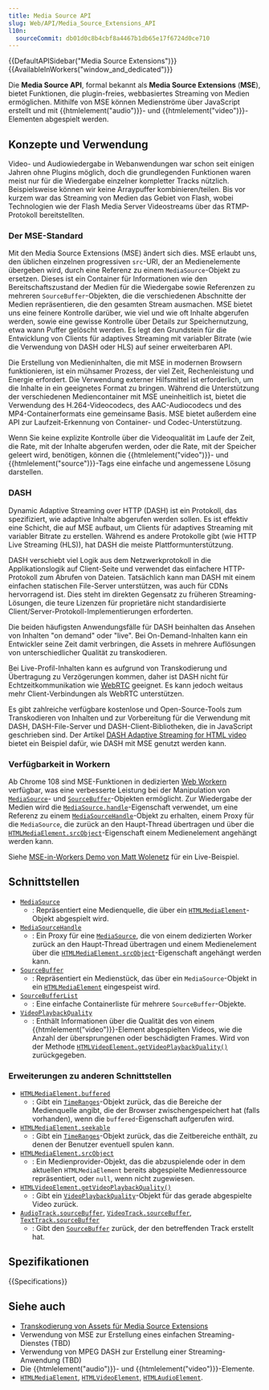 ```yaml
---
title: Media Source API
slug: Web/API/Media_Source_Extensions_API
l10n:
  sourceCommit: db01d0c8b4cbf8a4467b1db65e17f6724d0ce710
---
```


{{DefaultAPISidebar("Media Source Extensions")}}{{AvailableInWorkers("window_and_dedicated")}}

Die **Media Source API**, formal bekannt als **Media Source Extensions** (**MSE**), bietet Funktionen, die plugin-freies, webbasiertes Streaming von Medien ermöglichen. Mithilfe von MSE können Medienströme über JavaScript erstellt und mit {{htmlelement("audio")}}- und {{htmlelement("video")}}-Elementen abgespielt werden.

## Konzepte und Verwendung

Video- und Audiowiedergabe in Webanwendungen war schon seit einigen Jahren ohne Plugins möglich, doch die grundlegenden Funktionen waren meist nur für die Wiedergabe einzelner kompletter Tracks nützlich. Beispielsweise können wir keine Arraypuffer kombinieren/teilen. Bis vor kurzem war das Streaming von Medien das Gebiet von Flash, wobei Technologien wie der Flash Media Server Videostreams über das RTMP-Protokoll bereitstellten.

### Der MSE-Standard

Mit den Media Source Extensions (MSE) ändert sich dies. MSE erlaubt uns, den üblichen einzelnen progressiven `src`-URI, der an Medienelemente übergeben wird, durch eine Referenz zu einem `MediaSource`-Objekt zu ersetzen. Dieses ist ein Container für Informationen wie den Bereitschaftszustand der Medien für die Wiedergabe sowie Referenzen zu mehreren `SourceBuffer`-Objekten, die die verschiedenen Abschnitte der Medien repräsentieren, die den gesamten Stream ausmachen. MSE bietet uns eine feinere Kontrolle darüber, wie viel und wie oft Inhalte abgerufen werden, sowie eine gewisse Kontrolle über Details zur Speichernutzung, etwa wann Puffer gelöscht werden. Es legt den Grundstein für die Entwicklung von Clients für adaptives Streaming mit variabler Bitrate (wie die Verwendung von DASH oder HLS) auf seiner erweiterbaren API.

Die Erstellung von Medieninhalten, die mit MSE in modernen Browsern funktionieren, ist ein mühsamer Prozess, der viel Zeit, Rechenleistung und Energie erfordert. Die Verwendung externer Hilfsmittel ist erforderlich, um die Inhalte in ein geeignetes Format zu bringen. Während die Unterstützung der verschiedenen Mediencontainer mit MSE uneinheitlich ist, bietet die Verwendung des H.264-Videocodecs, des AAC-Audiocodecs und des MP4-Containerformats eine gemeinsame Basis. MSE bietet außerdem eine API zur Laufzeit-Erkennung von Container- und Codec-Unterstützung.

Wenn Sie keine explizite Kontrolle über die Videoqualität im Laufe der Zeit, die Rate, mit der Inhalte abgerufen werden, oder die Rate, mit der Speicher geleert wird, benötigen, können die {{htmlelement("video")}}- und {{htmlelement("source")}}-Tags eine einfache und angemessene Lösung darstellen.

### DASH

Dynamic Adaptive Streaming over HTTP (DASH) ist ein Protokoll, das spezifiziert, wie adaptive Inhalte abgerufen werden sollen. Es ist effektiv eine Schicht, die auf MSE aufbaut, um Clients für adaptives Streaming mit variabler Bitrate zu erstellen. Während es andere Protokolle gibt (wie HTTP Live Streaming (HLS)), hat DASH die meiste Plattformunterstützung.

DASH verschiebt viel Logik aus dem Netzwerkprotokoll in die Applikationslogik auf Client-Seite und verwendet das einfachere HTTP-Protokoll zum Abrufen von Dateien. Tatsächlich kann man DASH mit einem einfachen statischen File-Server unterstützen, was auch für CDNs hervorragend ist. Dies steht im direkten Gegensatz zu früheren Streaming-Lösungen, die teure Lizenzen für proprietäre nicht standardisierte Client/Server-Protokoll-Implementierungen erforderten.

Die beiden häufigsten Anwendungsfälle für DASH beinhalten das Ansehen von Inhalten "on demand" oder "live". Bei On-Demand-Inhalten kann ein Entwickler seine Zeit damit verbringen, die Assets in mehrere Auflösungen von unterschiedlicher Qualität zu transkodieren.

Bei Live-Profil-Inhalten kann es aufgrund von Transkodierung und Übertragung zu Verzögerungen kommen, daher ist DASH nicht für Echtzeitkommunikation wie [WebRTC](/de/docs/Web/API/WebRTC_API) geeignet. Es kann jedoch weitaus mehr Client-Verbindungen als WebRTC unterstützen.

Es gibt zahlreiche verfügbare kostenlose und Open-Source-Tools zum Transkodieren von Inhalten und zur Vorbereitung für die Verwendung mit DASH, DASH-File-Server und DASH-Client-Bibliotheken, die in JavaScript geschrieben sind. Der Artikel [DASH Adaptive Streaming for HTML video](/de/docs/Web/API/Media_Source_Extensions_API/DASH_Adaptive_Streaming) bietet ein Beispiel dafür, wie DASH mit MSE genutzt werden kann.

### Verfügbarkeit in Workern

Ab Chrome 108 sind MSE-Funktionen in dedizierten [Web Workern](/de/docs/Web/API/Web_Workers_API) verfügbar, was eine verbesserte Leistung bei der Manipulation von [`MediaSource`](/de/docs/Web/API/MediaSource)- und [`SourceBuffer`](/de/docs/Web/API/SourceBuffer)-Objekten ermöglicht. Zur Wiedergabe der Medien wird die [`MediaSource.handle`](/de/docs/Web/API/MediaSource/handle)-Eigenschaft verwendet, um eine Referenz zu einem [`MediaSourceHandle`](/de/docs/Web/API/MediaSourceHandle)-Objekt zu erhalten, einem Proxy für die `MediaSource`, die zurück an den Haupt-Thread übertragen und über die [`HTMLMediaElement.srcObject`](/de/docs/Web/API/HTMLMediaElement/srcObject)-Eigenschaft einem Medienelement angehängt werden kann.

Siehe [MSE-in-Workers Demo von Matt Wolenetz](https://wolenetz.github.io/mse-in-workers-demo/mse-in-workers-demo.html) für ein Live-Beispiel.

## Schnittstellen

- [`MediaSource`](/de/docs/Web/API/MediaSource)
  - : Repräsentiert eine Medienquelle, die über ein [`HTMLMediaElement`](/de/docs/Web/API/HTMLMediaElement)-Objekt abgespielt wird.
- [`MediaSourceHandle`](/de/docs/Web/API/MediaSourceHandle)
  - : Ein Proxy für eine [`MediaSource`](/de/docs/Web/API/MediaSource), die von einem dedizierten Worker zurück an den Haupt-Thread übertragen und einem Medienelement über die [`HTMLMediaElement.srcObject`](/de/docs/Web/API/HTMLMediaElement/srcObject)-Eigenschaft angehängt werden kann.
- [`SourceBuffer`](/de/docs/Web/API/SourceBuffer)
  - : Repräsentiert ein Medienstück, das über ein `MediaSource`-Objekt in ein [`HTMLMediaElement`](/de/docs/Web/API/HTMLMediaElement) eingespeist wird.
- [`SourceBufferList`](/de/docs/Web/API/SourceBufferList)
  - : Eine einfache Containerliste für mehrere `SourceBuffer`-Objekte.
- [`VideoPlaybackQuality`](/de/docs/Web/API/VideoPlaybackQuality)
  - : Enthält Informationen über die Qualität des von einem {{htmlelement("video")}}-Element abgespielten Videos, wie die Anzahl der übersprungenen oder beschädigten Frames. Wird von der Methode [`HTMLVideoElement.getVideoPlaybackQuality()`](/de/docs/Web/API/HTMLVideoElement/getVideoPlaybackQuality) zurückgegeben.

### Erweiterungen zu anderen Schnittstellen

- [`HTMLMediaElement.buffered`](/de/docs/Web/API/HTMLMediaElement/buffered)
  - : Gibt ein [`TimeRanges`](/de/docs/Web/API/TimeRanges)-Objekt zurück, das die Bereiche der Medienquelle angibt, die der Browser zwischengespeichert hat (falls vorhanden), wenn die `buffered`-Eigenschaft aufgerufen wird.
- [`HTMLMediaElement.seekable`](/de/docs/Web/API/HTMLMediaElement/seekable)
  - : Gibt ein [`TimeRanges`](/de/docs/Web/API/TimeRanges)-Objekt zurück, das die Zeitbereiche enthält, zu denen der Benutzer eventuell spulen kann.
- [`HTMLMediaElement.srcObject`](/de/docs/Web/API/HTMLMediaElement/srcObject)
  - : Ein Medienprovider-Objekt, das die abzuspielende oder in dem aktuellen `HTMLMediaElement` bereits abgespielte Medienressource repräsentiert, oder `null`, wenn nicht zugewiesen.
- [`HTMLVideoElement.getVideoPlaybackQuality()`](/de/docs/Web/API/HTMLVideoElement/getVideoPlaybackQuality)
  - : Gibt ein [`VideoPlaybackQuality`](/de/docs/Web/API/VideoPlaybackQuality)-Objekt für das gerade abgespielte Video zurück.
- [`AudioTrack.sourceBuffer`](/de/docs/Web/API/AudioTrack/sourceBuffer), [`VideoTrack.sourceBuffer`](/de/docs/Web/API/VideoTrack/sourceBuffer), [`TextTrack.sourceBuffer`](/de/docs/Web/API/TextTrack/sourceBuffer)
  - : Gibt den [`SourceBuffer`](/de/docs/Web/API/SourceBuffer) zurück, der den betreffenden Track erstellt hat.

## Spezifikationen

{{Specifications}}

## Siehe auch

- [Transkodierung von Assets für Media Source Extensions](/de/docs/Web/API/Media_Source_Extensions_API/Transcoding_assets_for_MSE)
- Verwendung von MSE zur Erstellung eines einfachen Streaming-Dienstes (TBD)
- Verwendung von MPEG DASH zur Erstellung einer Streaming-Anwendung (TBD)
- Die {{htmlelement("audio")}}- und {{htmlelement("video")}}-Elemente.
- [`HTMLMediaElement`](/de/docs/Web/API/HTMLMediaElement), [`HTMLVideoElement`](/de/docs/Web/API/HTMLVideoElement), [`HTMLAudioElement`](/de/docs/Web/API/HTMLAudioElement).
